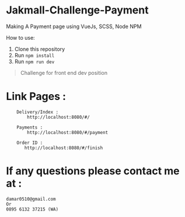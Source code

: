 # Jakmall-Challenge-Payment
Making A Payment page using VueJs, SCSS, Node NPM

How to use:
1. Clone this repository
2. Run `npm install`
3. Run `npm run dev`

> Challenge for front end dev position


# Link Pages : 
    
        Delivery/Index :
            http://localhost:8080/#/
            
        Payments :
            http://localhost:8080/#/payment
        
        Order ID :
           http://localhost:8080/#/finish
   
# If any questions please contact me at : 

    damar0510@gmail.com
    Or
    0895 6132 37215 (WA)
    
 
   
